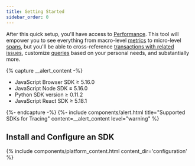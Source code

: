 ```yaml
---
title: Getting Started
sidebar_order: 0
---
```


After this quick setup, you'll have access to [Performance](/performance-monitoring/performance/). This tool will empower you to see everything from macro-level [metrics](/performance-monitoring/performance/metrics/) to micro-level [spans](/performance-monitoring/performance/event-detail/), but you'll be able to cross-reference [transactions with related issues](/performance-monitoring/performance/transaction-summary/), customize [queries](/performance-monitoring/discover-queries/query-builder/) based on your personal needs, and substantially more. 

{% capture __alert_content -%}
- JavaScript Browser SDK ≥ 5.16.0
- JavaScript Node SDK ≥ 5.16.0
- Python SDK version ≥ 0.11.2
- JavaScript React SDK ≥ 5.18.1

{%- endcapture -%}
{%- include components/alert.html
    title="Supported SDKs for Tracing"
    content=__alert_content
    level="warning"
%}

## Install and Configure an SDK

{% include components/platform_content.html content_dir='configuration' %}
